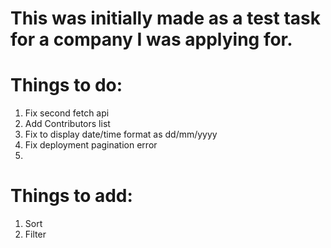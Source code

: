 # This was initially made as a test task for a company I was applying for.

# Things to do:

1. Fix second fetch api
2. Add Contributors list
3. Fix to display date/time format as dd/mm/yyyy
4. Fix deployment pagination error
5.

# Things to add:

1. Sort
2. Filter
